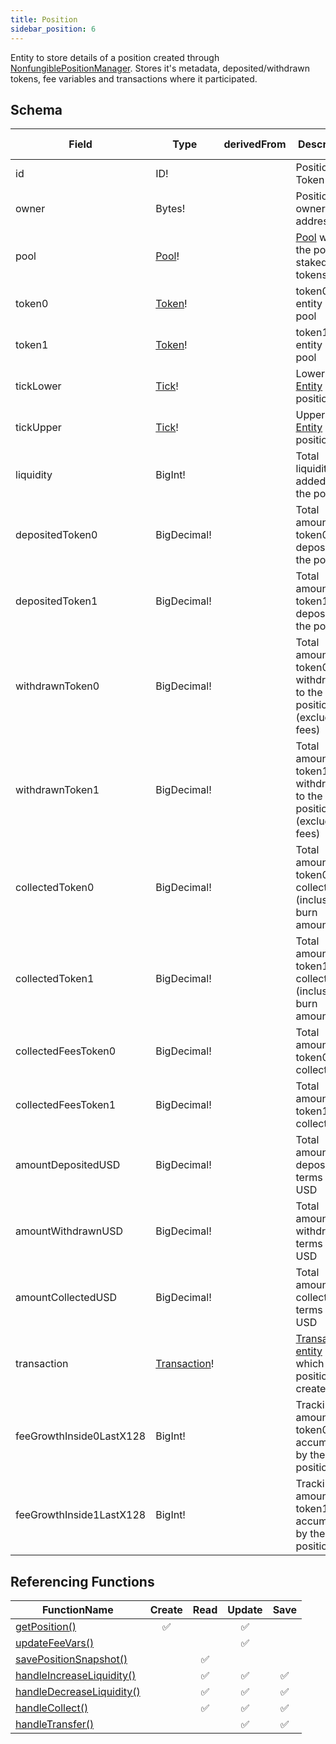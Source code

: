 ```yaml
---
title: Position
sidebar_position: 6
---
```


Entity to store details of a position created through [NonfungiblePositionManager](../contracts/nonfungiblepositionmanager). Stores it's metadata, deposited/withdrawn tokens, fee variables and transactions where it participated.

## Schema
|Field|Type|derivedFrom|Description|Field missing|
|-|-|-|-|-|
|id | ID! | | Position NFT Token ID |
|owner | Bytes! | | Position NFT owner's address |
|pool | [Pool](./pool)! | | [Pool](./pool) where the position staked the tokens |
|token0 | [Token](./token)! | | token0 entity of the pool |
|token1 | [Token](./token)! | | token1 entity of the pool |
|tickLower | [Tick](./tick)! | | Lower [Tick Entity](./tick) of the position |
|tickUpper | [Tick](./tick)! | | Upper [Tick Entity](./tick) of the position |
|liquidity | BigInt! | | Total liquidity added by the position |
|depositedToken0 | BigDecimal! | | Total amount token0 ever deposited to the position |
|depositedToken1 | BigDecimal! | | Total amount token1 ever deposited to the position |
|withdrawnToken0 | BigDecimal! | | Total amount token0 withdrawn to the position (excluding fees) |
|withdrawnToken1 | BigDecimal! | | Total amount token1 withdrawn to the position (excluding fees) |
|collectedToken0 | BigDecimal! | | Total amount of token0 collected (inclusive of burn amounts) | mainnet |
|collectedToken1 | BigDecimal! | | Total amount of token1 collected (inclusive of burn amounts) | mainnet |
|collectedFeesToken0 | BigDecimal! | | Total amount token0 fee collected |
|collectedFeesToken1 | BigDecimal! | | Total amount token1 fee collected |
|amountDepositedUSD | BigDecimal! | | Total amount deposited in terms of USD | mainnet |
|amountWithdrawnUSD | BigDecimal! | | Total amount withdrawn in terms of USD | mainnet |
|amountCollectedUSD | BigDecimal! | | Total amount collected in terms of USD | mainnet |
|transaction | [Transaction](./transaction)! | | [Transaction entity](./transaction) in which the position was created |
|feeGrowthInside0LastX128 | BigInt! | | Tracking the amount of token0 fee accumulated by the position |
|feeGrowthInside1LastX128 | BigInt! | | Tracking the amount of token1 fee accumulated by the position |

## Referencing Functions

|FunctionName|Create|Read|Update|Save|
|-|-|-|-|-|
|[getPosition()](../functions-n-handlers/mappings/position-manager.ts#getposition)|<center>:white_check_mark:</center>||<center>:white_check_mark:</center>||
|[updateFeeVars()](../functions-n-handlers/mappings/position-manager.ts#updatefeevars)|||<center>:white_check_mark:</center>||
|[savePositionSnapshot()](../functions-n-handlers/mappings/position-manager.ts#savepositionsnapshot)||<center>:white_check_mark:</center>|||
|[handleIncreaseLiquidity()](../functions-n-handlers/mappings/position-manager.ts#handleincreaseliquidity)||<center>:white_check_mark:</center>|<center>:white_check_mark:</center>|<center>:white_check_mark:</center>|
|[handleDecreaseLiquidity()](../functions-n-handlers/mappings/position-manager.ts#handledecreaseliquidity)||<center>:white_check_mark:</center>|<center>:white_check_mark:</center>|<center>:white_check_mark:</center>|
|[handleCollect()](../functions-n-handlers/mappings/position-manager.ts#handlecollect)||<center>:white_check_mark:</center>|<center>:white_check_mark:</center>|<center>:white_check_mark:</center>|
|[handleTransfer()](../functions-n-handlers/mappings/position-manager.ts#handletransfer)|||<center>:white_check_mark:</center>|<center>:white_check_mark:</center>|
